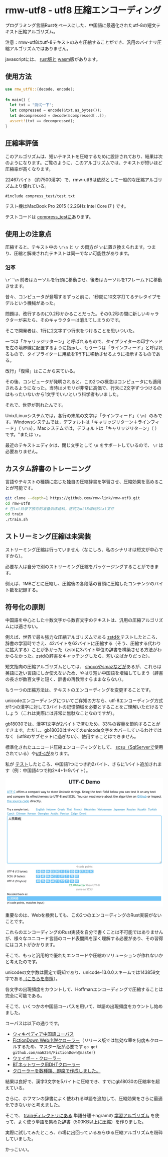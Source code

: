 # rmw-utf8 - utf8 圧縮エンコーディング

プログラミング言語Rustをベースにした、中国語に最適化されたutf-8の短文テキスト圧縮アルゴリズム。

注意：rmw-utf8はutf-8テキストのみを圧縮することができ、汎用のバイナリ圧縮アルゴリズムではありません。

javascriptには、 [rust版と](https://github.com/rmw-link/rmw-utf8) [wasm](https://github.com/rmw-lib/rmw-utf8-wasm)版があります。

## 使用方法

```rust
use rmw_utf8::{decode, encode};

fn main() {
  let txt = "测试一下";
  let compressed = encode(&txt.as_bytes());
  let decompressed = decode(&compressed[..]);
  assert!(txt == decompressed);
}
```

## 圧縮率評価

このアルゴリズムは、短いテキストを圧縮するために設計されており、結果は次のようになります。ご覧のように、このアルゴリズムでは、テキストが短いほど圧縮率が高くなります。

22467バイト（約7500漢字）で、rmw-utf8は依然として一般的な圧縮アルゴリズムより優れている。

```
#include compress_test/test.txt
```

テスト機はMacBook Pro 2015 ( 2.2GHz Intel Core i7 ) です。

テストコードは [compress_testに](https://github.com/rmw-link/rmw-utf8/tree/master/compress_test)あります。

## 使用上の注意点

圧縮すると、テキスト中の `\r\n` と `\r` の両方が `\n`に置き換えられます。つまり、圧縮と解凍されたテキストは同一でない可能性があります。

### 沿革

`\r``\n` 前者はカーソルを行頭に移動させ、後者はカーソルを1フレーム下に移動させます。

昔々、コンピュータが登場するずっと前に、1秒間に10文字打てるテレタイプモデルという機械があった。

問題は、改行するのに0.2秒かかることだった。その0.2秒の間に新しいキャラクターが来たら、そのキャラクターは消えてしまうのです。

そこで開発者は、1行に2文字ずつ行末をつけることを思いついた。

一つは「キャリッジリターン」と呼ばれるもので、タイプライターの印字ヘッドを左の境界線に配置するように指示し、もう一つは「ラインフィード」と呼ばれるもので、タイプライターに用紙を1行下に移動させるように指示するものである。

改行」「復帰」はここから来ている。

その後、コンピュータが発明されると、この2つの概念はコンピュータにも適用されるようになった。当時はメモリが非常に高価で、行末に2文字ずつつけるのはもったいないから1文字でいいという科学者もいました。

それで、世界が割れたんです。

Unix/Linuxシステムでは，各行の末尾の文字は「ラインフィード」（ `\n`）のみです。Windowsシステムでは，デフォルトは「キャリッジリターン＋ラインフィード」（ `\r\n`），Macシステムでは，デフォルトは「キャリッジリターン」（ ）です。"または `\r`。

最近のテキストエディタは、閉じ文字として `\n` をサポートしているので、 `\r` は必要ありません。

## カスタム辞書のトレーニング

言語やテキストの種類に応じた独自の圧縮辞書を学習させ、圧縮効果を高めることが可能です。

```bash
git clone --depth=1 https://github.com/rmw-link/rmw-utf8.git
cd rmw-utf8
# 在txt目录下放你的准备训练语料，格式为utf8编码的txt文件
cd train
./train.sh
```

## ストリーミング圧縮は未実装

ストリーミング圧縮は行っていません（なにしろ、私のシナリオは短文が中心ですから）。

必要な人は自分で別のストリーミング圧縮をパッケージングすることができます。

例えば、1MBごとに圧縮し、圧縮後の各段落の冒頭に圧縮したコンテンツのバイト数を記録する。

## 符号化の原則

中国語を中心とした十数文字から数百文字のテキストは、汎用の圧縮アルゴリズムには適さない。

例えば、世界で最も強力な圧縮アルゴリズムである [zstdを](https://github.com/facebook/zstd)テストしたところ、辞書の学習時でさえ、42バイトを62バイトに圧縮する（そう、圧縮する代わりに拡大する）ことが多かった（zstdに3バイト単位の辞書を構築させる方法がわからなかった。zstdの辞書をキャッチングしたら、短い文ばかりだった）。

短文指向の圧縮アルゴリズムとしては、 [shocoや](https://ed-von-schleck.github.io/shoco/)[smazなどが](https://github.com/antirez/smaz)あるが、これらは英語に近い言語にしか使えないため、やはり短い中国語を増幅してしまう（辞書の長さが数百文字と短く、辞書の再教育すらままならない）。

もう一つの圧縮方法は、テキストのエンコーディングを変更することです。

unicodeエンコーディングについてご存知の方なら、utf-8エンコーディング方式が1つの漢字に対して3バイトの記憶領域を必要とすることをご理解いただけるでしょう（これは実際には非常に無駄なことなのですが）。

gb18030では、漢字1文字が2バイトで済むため、33%の容量を節約することができます。ただし、gb18030はすべてのunicode文字をカバーしているわけではなく（utf8のサブセットに過ぎない）、使用することはできません。

標準化されたユニコード圧縮エンコーディングとして、 [scsu](https://github.com/dop251/scsu)[（SqlServerで](https://docs.microsoft.com/en-us/sql/relational-databases/data-compression/unicode-compression-implementation?view=sql-server-ver15)使用されている）や[utf-cが](https://github.com/deNULL/utf-c)あります。

私が [テスト](https://denull.github.io/utf-c)したところ、中国語1つにつき約2バイト、さらに1バイト追加されます（例：中国語4つで約2*4+1=9バイト）。

![](https://raw.githubusercontent.com/gcxfd/img/gh-pages/ffxMd3.jpg)

重要なのは、Webを検索しても、この2つのエンコーディングのRust実装がないことです。

これらのエンコーディングのRust実装を自分で書くことは不可能ではありませんが、様々なユニコード言語のコード表間隔を深く理解する必要があり、その習得にはコストがかかります。

そこで、もっと汎用的で優れたエンコードや圧縮のソリューションが作れないかと考えたのです。

unicodeの文字数は固定で既知であり、unicode-13.0.0スキームでは143859文字である[（こちらを参照](https://github.com/rmw-link/utf8_compress/blob/master/all_char.py)）。

各文字の出現頻度をカウントして、Hoffmanエンコーディングで圧縮することは完全に可能である。

そこで、いくつかの中国語コーパスを用いて、単語の出現頻度をカウントし始めました。

コーパスは以下の通りです。

* [ウィキペディア中国語コーパス](https://jdhao.github.io/2019/01/10/two_chinese_corpus)
* [FictionDown Web小説クローラー](https://github.com/ma6254/FictionDown)（リリース版では無効な章を何度もクロールするため、マスター版が必要です `go get github.com/ma6254/FictionDown@master`)
* [ウェイボー・クローラー](https://github.com/gcxfd/weibo-crawler)
* [BTネットワーク用DHTクローラー](https://github.com/gcxfd/bt-spider)
* [クローラーを数種類、即席で作成しました。](https://github.com/rmw-link/utf8_compress/tree/master/spider)

結果は良好で、漢字3文字を5バイトに圧縮でき、すでにgb18030の圧縮率を超えている。

さらに、ホフマンの辞書によく使われる単語を追加して、圧縮効果をさらに最適化できないかと考えました。

そこで、 [trainディレクトリにある](https://github.com/rmw-link/rmw-utf8/tree/master/train) 単語分離＋ngramの [学習アルゴリズム](https://github.com/rmw-link/rmw-utf8/tree/master/train) を使って、よく使う単語を集めた辞書（500KB以上に圧縮）を作りました。

実際に試してみたところ、市場に出回っているあらゆる圧縮アルゴリズムを粉砕していました。

かっこいい。